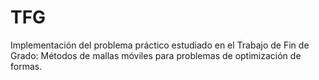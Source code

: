 # TFG
Implementación del problema práctico estudiado en el Trabajo de Fin de Grado: Métodos de mallas móviles para problemas de optimización de formas.
